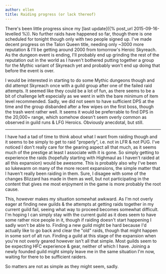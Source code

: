 ```yaml
---
author: ellen
title: Raiding progress (or lack thereof)
---
```

There's been little progress since my [last update]({% post_url 2015-09-16-levelled %}). No further raids have happened so far, though there is one scheduled for tonight though only with two people signed up. I've made decent progress on the Talon Queen title, needing only ~3000 more reputation & I'll be getting around 2000 from tomorrow's Heroic Skyreach. As the dungeon event is ending, I'll probably end up grinding the rest of the reputation out in the world as I haven't bothered putting together a group for the Mythic variant of Skyreach yet and probably won't end up doing that before the event is over.

I would be interested in starting to do some Mythic dungeons though and did attempt Skyreach once with a guild group after one of the failed raid attempts. It seemed like they could be a lot of fun, as there seems to be a bit of challenge left especially as we went in with the bare minimum of item level recommended. Sadly, we did not seem to have sufficient DPS at the time and the group disbanded after a few wipes on the first boss, though the trash went rather well. It seems it would be preferrable to find DPS in the 20,000+ range, which somehow doesn't seem overly common as observed in guild runs & LFG Heroics. Obviously anecdotal, but still.

* * *

I have had a tad of time to think about what I want from raiding though and it seems to be simply to get to raid "properly", i.e. not in LFR & not PUG. I've noticed I don't really care for the gearing aspect all that much, as it seems much of the prestige at least I associate with it is gone. So simply getting to experience the raids (hopefully starting with Highmaul as I haven't raided at all this expansion) would be awesome. This is probably also why I've been so lukewarm on many of the more recent expansions, the simple matter that I haven't really been raiding in them. Sure, I disagee with some of the changes Blizzard has made in them as well, but not participating in the content that gives me most enjoyment in the game is more probably the root cause.

This, however makes my situation somewhat awkward. As I'm not overly eager at finding new guilds & the attempts at getting raids together in my current guild fail, seeing what way to proceed becomes somewhat difficult. I'm hoping I can simply stay with the current guild as it does seem to have some rather nice people in it, though if raiding doesn't start happening I sadly won't be able to. Finding a new guild might be hard because I'd actually like to go back and clear the "old" raids, though that might happen in some sort of alt run. Finding a guild at this stage of the expansion when you're not overly geared however isn't all that simple. Most guilds seem to be expecting HFC experience & gear, neither of which I have. Joining a newly founded guild might simply leave me in the same situation I'm now, waiting for there to be sufficient raiders.

So matters are not as simple as they might seem, sadly.